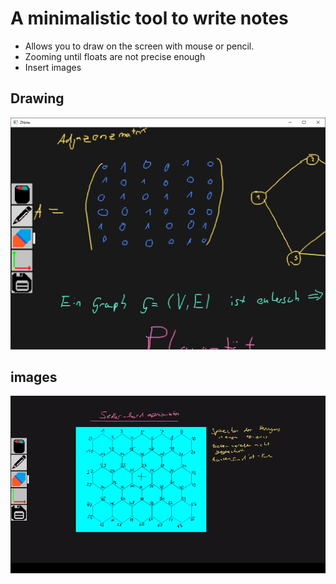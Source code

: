 # A minimalistic tool to write notes

* Allows you to draw on the screen with mouse or pencil.
* Zooming until floats are not precise enough
* Insert images

## Drawing
![alt text](screenshots/drawing.PNG)

## images
![alt text](screenshots/image-transform.gif)
